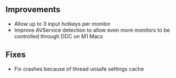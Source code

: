 ## Improvements

* Allow up to 3 input hotkeys per monitor
* Improve AVService detection to allow even more monitors to be controlled through DDC on M1 Macs

## Fixes

* Fix crashes because of thread unsafe settings cache
